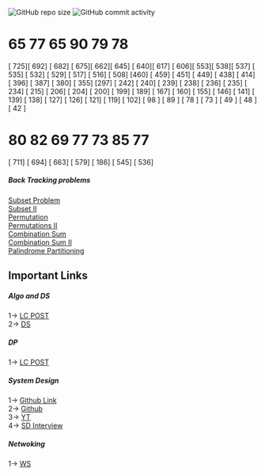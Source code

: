 ![GitHub repo size](https://img.shields.io/github/repo-size/micgogi/micgogi_algo?style=plastic)  ![GitHub commit activity](https://img.shields.io/github/commit-activity/m/micgogi/micgogi_algo?style=plastic)

# 65 77 65 90 79 78  

[ 725][ 692] [ 682] [ 675][ 662][ 645] [ 640][ 617] [ 606][ 553][ 538][ 537] [ 535] [ 532] [ 529] [ 517] [ 516] [ 508] [460] [ 459] [ 451] [ 449] [ 438] [ 414] [ 396] 
[ 387] [ 380] [ 355]  [297] [ 242] [ 240] [ 239] [ 238] [ 236] [ 235] [ 234] [ 215] [ 206] [ 204] [ 200] [ 199] [ 189] [ 167] [ 160] [ 155] [ 146] [ 141] [ 139] [ 138] [ 127] [ 126] [ 121] [ 119] [ 102] [ 98 ] [ 89 ] [ 78 ] [ 73 ] [ 49 ] [ 48 ][ 42 ] 

# 80 82 69 77 73 85 77 
[ 711] [ 694] [ 663] [ 579] [ 186] [ 545] [ 536] 


##### Back Tracking problems  
[Subset Problem]( https://leetcode.com/problems/subsets/)  
[Subset II]( https://leetcode.com/problems/subsets-ii/)  
[Permutation]( https://leetcode.com/problems/permutations/)  
[Permutations II]( https://leetcode.com/problems/permutations-ii/)  
[Combination Sum]( https://leetcode.com/problems/combination-sum/)  
[Combination Sum II]( https://leetcode.com/problems/combination-sum-ii/)  
[Palindrome Partitioning](https://leetcode.com/problems/palindrome-partitioning/)  


## Important Links  
##### Algo and DS   

1-> [LC POST](https://leetcode.com/discuss/general-discussion/494279/comprehensive-data-structure-and-algorithm-study-guide)   
2-> [DS](https://www.youtube.com/channel/UCD8yeTczadqdARzQUp29PJw)  

##### DP  
1-> [LC POST](https://leetcode.com/discuss/general-discussion/458695/dynamic-programming-patterns) 

##### System Design  
1-> [Github Link](https://github.com/donnemartin/system-design-primer)  
2-> [Github](https://github.com/binhnguyennus/awesome-scalability)  
3-> [YT](https://www.youtube.com/playlist?list=PLA8lYuzFlBqAy6dkZHj5VxUAaqr4vwrka)  
4-> [SD Interview](https://www.youtube.com/watch?v=q0KGYwNbf-0)

##### Netwoking  
1-> [WS](https://hpbn.co/)


